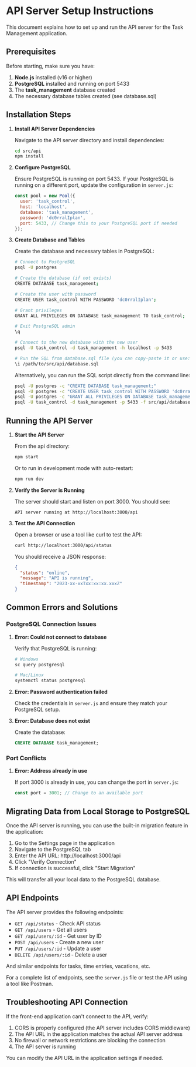 
# API Server Setup Instructions

This document explains how to set up and run the API server for the Task Management application.

## Prerequisites

Before starting, make sure you have:

1. **Node.js** installed (v16 or higher)
2. **PostgreSQL** installed and running on port 5433
3. The **task_management** database created
4. The necessary database tables created (see database.sql)

## Installation Steps

1. **Install API Server Dependencies**

   Navigate to the API server directory and install dependencies:

   ```bash
   cd src/api
   npm install
   ```

2. **Configure PostgreSQL**

   Ensure PostgreSQL is running on port 5433. If your PostgreSQL is running on a different port, update the configuration in `server.js`:

   ```javascript
   const pool = new Pool({
     user: 'task_control',
     host: 'localhost',
     database: 'task_management',
     password: 'dc0rralIplan',
     port: 5433, // Change this to your PostgreSQL port if needed
   });
   ```

3. **Create Database and Tables**

   Create the database and necessary tables in PostgreSQL:

   ```bash
   # Connect to PostgreSQL
   psql -U postgres

   # Create the database (if not exists)
   CREATE DATABASE task_management;

   # Create the user with password
   CREATE USER task_control WITH PASSWORD 'dc0rralIplan';

   # Grant privileges
   GRANT ALL PRIVILEGES ON DATABASE task_management TO task_control;

   # Exit PostgreSQL admin
   \q

   # Connect to the new database with the new user
   psql -U task_control -d task_management -h localhost -p 5433

   # Run the SQL from database.sql file (you can copy-paste it or use:)
   \i /path/to/src/api/database.sql
   ```

   Alternatively, you can run the SQL script directly from the command line:

   ```bash
   psql -U postgres -c "CREATE DATABASE task_management;"
   psql -U postgres -c "CREATE USER task_control WITH PASSWORD 'dc0rralIplan';"
   psql -U postgres -c "GRANT ALL PRIVILEGES ON DATABASE task_management TO task_control;"
   psql -U task_control -d task_management -p 5433 -f src/api/database.sql
   ```

## Running the API Server

1. **Start the API Server**

   From the api directory:

   ```bash
   npm start
   ```

   Or to run in development mode with auto-restart:

   ```bash
   npm run dev
   ```

2. **Verify the Server is Running**

   The server should start and listen on port 3000. You should see:

   ```
   API server running at http://localhost:3000/api
   ```

3. **Test the API Connection**

   Open a browser or use a tool like curl to test the API:

   ```bash
   curl http://localhost:3000/api/status
   ```

   You should receive a JSON response:

   ```json
   {
     "status": "online",
     "message": "API is running",
     "timestamp": "2023-xx-xxTxx:xx:xx.xxxZ"
   }
   ```

## Common Errors and Solutions

### PostgreSQL Connection Issues

1. **Error: Could not connect to database**

   Verify that PostgreSQL is running:

   ```bash
   # Windows
   sc query postgresql

   # Mac/Linux
   systemctl status postgresql
   ```

2. **Error: Password authentication failed**

   Check the credentials in `server.js` and ensure they match your PostgreSQL setup.

3. **Error: Database does not exist**

   Create the database:

   ```sql
   CREATE DATABASE task_management;
   ```

### Port Conflicts

1. **Error: Address already in use**

   If port 3000 is already in use, you can change the port in `server.js`:

   ```javascript
   const port = 3001; // Change to an available port
   ```

## Migrating Data from Local Storage to PostgreSQL

Once the API server is running, you can use the built-in migration feature in the application:

1. Go to the Settings page in the application
2. Navigate to the PostgreSQL tab
3. Enter the API URL: http://localhost:3000/api
4. Click "Verify Connection"
5. If connection is successful, click "Start Migration"

This will transfer all your local data to the PostgreSQL database.

## API Endpoints

The API server provides the following endpoints:

- `GET /api/status` - Check API status
- `GET /api/users` - Get all users
- `GET /api/users/:id` - Get user by ID
- `POST /api/users` - Create a new user
- `PUT /api/users/:id` - Update a user
- `DELETE /api/users/:id` - Delete a user

And similar endpoints for tasks, time entries, vacations, etc.

For a complete list of endpoints, see the `server.js` file or test the API using a tool like Postman.

## Troubleshooting API Connection

If the front-end application can't connect to the API, verify:

1. CORS is properly configured (the API server includes CORS middleware)
2. The API URL in the application matches the actual API server address
3. No firewall or network restrictions are blocking the connection
4. The API server is running

You can modify the API URL in the application settings if needed.
